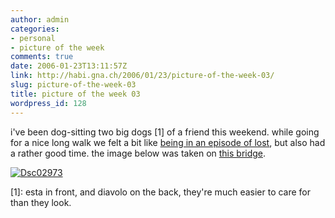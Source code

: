 ```yaml
---
author: admin
categories:
- personal
- picture of the week
comments: true
date: 2006-01-23T13:11:57Z
link: http://habi.gna.ch/2006/01/23/picture-of-the-week-03/
slug: picture-of-the-week-03
title: picture of the week 03
wordpress_id: 128
---
```


i've been dog-sitting two big dogs [1] of a friend this weekend. while going for a nice long walk we felt a bit like [being in an episode of lost](http://flickr.com/photos/habi/89941729/), but also had a rather good time. the image below was taken on [this bridge](http://map.search.ch/g%C3%BCmmenen?x=492&y=-2436&z=512).



[![Dsc02973](http://habi.gna.ch/blog/images/DSC02973-tm.jpg)](http://habi.gna.ch/blog/images/DSC02973.jpg)



[1]: esta in front, and diavolo on the back, they're much easier to care for than they look.


